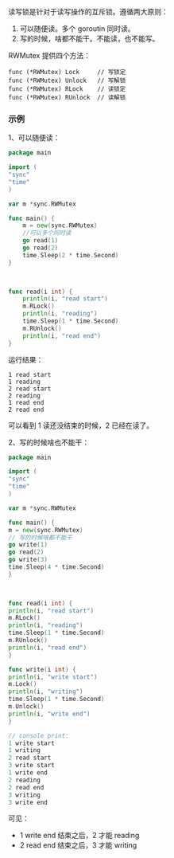 

读写锁是针对于读写操作的互斥锁。遵循两大原则：

1. 可以随便读。多个 goroutin 同时读。
2. 写的时候，啥都不能干。不能读，也不能写。


RWMutex 提供四个方法：

```
func (*RWMutex) Lock     // 写锁定
func (*RWMutex) Unlock   // 写解锁
func (*RWMutex) RLock    // 读锁定
func (*RWMutex) RUnlock  // 读解锁
```
 

### 示例

1、可以随便读：

```go
package main

import (
"sync"
"time"
)

var m *sync.RWMutex

func main() {
    m = new(sync.RWMutex)
    //可以多个同时读
    go read(1)
    go read(2)
    time.Sleep(2 * time.Second)
}

 

func read(i int) {
    println(i, "read start")
    m.RLock()
    println(i, "reading")
    time.Sleep(1 * time.Second)
    m.RUnlock()
    println(i, "read end")
}
```
 

运行结果：
```
1 read start
1 reading
2 read start
2 reading
1 read end
2 read end
```
可以看到 1 读还没结束的时候，2 已经在读了。


2、写的时候啥也不能干：
```go
package main

import (
"sync"
"time"
)

var m *sync.RWMutex

func main() {
m = new(sync.RWMutex)
// 写的时候啥都不能干
go write(1)
go read(2)
go write(3)
time.Sleep(4 * time.Second)
}

 

func read(i int) {
println(i, "read start")
m.RLock()
println(i, "reading")
time.Sleep(1 * time.Second)
m.RUnlock()
println(i, "read end")
}

func write(i int) {
println(i, "write start")
m.Lock()
println(i, "writing")
time.Sleep(1 * time.Second)
m.Unlock()
println(i, "write end")
}

// console print:
1 write start
1 writing
2 read start
3 write start
1 write end
2 reading
2 read end
3 writing
3 write end
```

可见：

- 1 write end 结束之后，2 才能 reading
- 2 read end 结束之后，3 才能 writing
